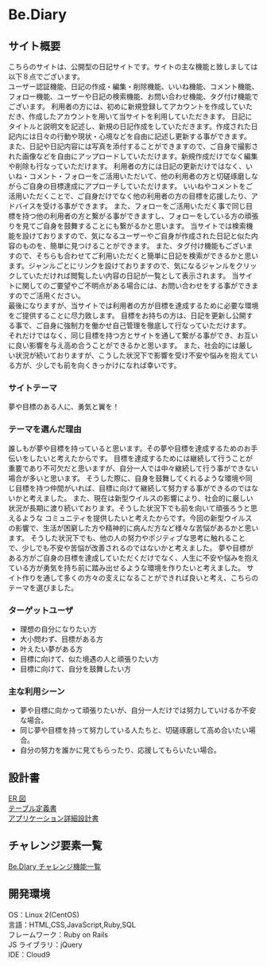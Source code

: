 # Be.Diary

## サイト概要

こちらのサイトは、公開型の日記サイトです。サイトの主な機能と致しましては以下８点でございます。<br>
ユーザー認証機能、日記の作成・編集・削除機能、いいね機能、コメント機能、フォロー機能、ユーザーや日記の検索機能、お問い合わせ機能、タグ付け機能でございます。
利用者の方には、初めに新規登録してアカウントを作成していただき、作成したアカウントを用いて当サイトを利用していただきます。
日記にタイトルと説明文を記述し、新規の日記作成をしていただきます。作成された日記内には日々の行動や現状・心境などを自由に記述し更新する事ができます。
また、日記や日記内容には写真を添付することができますので、ご自身で撮影された画像などを自由にアップロードしていただけます。新規作成だけでなく編集や削除も行なっていただけます。
利用者の方には日記の更新だけではなく、いいね・コメント・フォローをご活用いただいて、他の利用者の方と切磋琢磨しながらご自身の目標達成にアプローチしていただけます。
いいねやコメントをご活用いただくことで、ご自身だけでなく他の利用者の方の目標を応援したり、アドバイスを受ける事ができます。
また、フォローをご活用いただく事で同じ目標を持つ他の利用者の方と繋がる事ができますし、フォローをしている方の頑張りを見てご自身を鼓舞することにも繋がるかと思います。
当サイトでは検索機能を設けておりますので、気になるユーザーやご自身が作成された日記と似た内容のものを、簡単に見つけることができます。
また、タグ付け機能もございますので、そちらも合わせてご利用いただくと簡単に日記を検索ができるかと思います。ジャンルごとにリンクを設けておりますので、気になるジャンルをクリックしていただければ閲覧したい内容の日記が一覧として表示されます。
当サイトに関してのご要望やご不明点がある場合には、お問い合わせをする事ができますのでご活用ください。<br>
最後になりますが、当サイトでは利用者の方が目標を達成するために必要な環境をご提供することに尽力致します。
目標をお持ちの方は、日記を更新し公開する事で、ご自身に強制力を働かせ自己管理を徹底して行なっていただけます。
それだけではなく、同じ目標を持つ方とサイトを通して繋がる事ができ、お互いに良い影響を与え高め合うことができるかと思います。
また、社会的には厳しい状況が続いておりますが、こうした状況下で影響を受け不安や悩みを抱えている方が、少しでも前を向くきっかけになれば幸いです。

### サイトテーマ

夢や目標のある人に、勇気と翼を！

### テーマを選んだ理由

誰しもが夢や目標を持っていると思います。その夢や目標を達成するためのお手伝いをしたいと考えたからです。
目標を達成するためには継続して行うことが重要であり不可欠だと思いますが、自分一人では中々継続して行う事ができない場合が多いと思います。
そうした際に、自身を鼓舞してくれるような環境や同じ目標を持つ仲間がいれば、目標に向けて継続して努力する事ができるのではないかと考えました。
また、現在は新型ウイルスの影響により、社会的に厳しい状況が長期に渡り続いております。そうした状況下でも前を向いて頑張ろうと思えるような
コミュニティを提供したいと考えたからです。今回の新型ウイルスの影響で、生活が困窮した方や精神的に病んだ方など様々な苦悩があるかと思います。
そうした状況下でも、他の人の努力やポジティブな思考に触れることで、少しでも不安や苦悩が改善されるのではないかと考えました。
夢や目標がある方がご自身の目標を達成していただくだけでなく、人生に不安や悩みを抱えている方が勇気を持ち前に踏み出せるような環境を作りたいと考えました。
サイト作りを通して多くの方々の支えになることができれば良いと考え、こちらのテーマを選びました。

### ターゲットユーザ

* 理想の自分になりたい方
* 大小問わず、目標がある方
* 叶えたい夢がある方
* 目標に向けて、似た境遇の人と頑張りたい方
* 目標に向けて、自分を鼓舞したい方

### 主な利用シーン

* 夢や目標に向かって頑張りたいが、自分一人だけでは努力していけるか不安な場合。
* 同じ夢や目標を持って努力している人たちと、切磋琢磨して高め合いたい場合。
* 自分の努力を誰かに見てもらったり、応援してもらいたい場合。

## 設計書

[ER 図](https://drive.google.com/file/d/14YXMuuhXvsxsAONW12y9uDhJnElqNAKH/view?usp=sharing)<br>
[テーブル定義書](https://docs.google.com/spreadsheets/d/1wjqzlmkYNLXyGqtmwIbnH_97lmuqgcfeBxk6E-H9jf8/edit?usp=sharing)<br>
[アプリケーション詳細設計書](https://docs.google.com/spreadsheets/d/1QznglDAmjP1yUzaSSpXcG-oyqdVB80oND3piLDCiQhM/edit?usp=sharing)

## チャレンジ要素一覧

[Be.DIary チャレンジ機能一覧](https://docs.google.com/spreadsheets/d/17QLNEOmKXqc2SK-GWAOmO3VQ1dfY1iiGJprFLnQRB9A/edit?usp=sharing)

## 開発環境

OS：Linux 2(CentOS)<br>
言語：HTML,CSS,JavaScript,Ruby,SQL<br>
フレームワーク：Ruby on Rails<br>
JS ライブラリ：jQuery<br>
IDE：Cloud9
